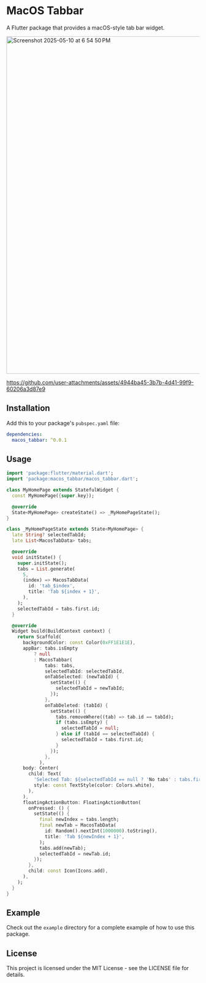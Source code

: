 # MacOS Tabbar

A Flutter package that provides a macOS-style tab bar widget.

<img width="880" alt="Screenshot 2025-05-10 at 6 54 50 PM" src="https://github.com/user-attachments/assets/c265af46-a2ae-4dd3-af14-4a688fa92bbd" />


https://github.com/user-attachments/assets/4944ba45-3b7b-4d41-99f9-60206a3d87e9

## Installation

Add this to your package's `pubspec.yaml` file:

```yaml
dependencies:
  macos_tabbar: ^0.0.1
```

## Usage

```dart
import 'package:flutter/material.dart';
import 'package:macos_tabbar/macos_tabbar.dart';

class MyHomePage extends StatefulWidget {
  const MyHomePage({super.key});

  @override
  State<MyHomePage> createState() => _MyHomePageState();
}

class _MyHomePageState extends State<MyHomePage> {
  late String? selectedTabId;
  late List<MacosTabData> tabs;

  @override
  void initState() {
    super.initState();
    tabs = List.generate(
      5,
      (index) => MacosTabData(
        id: 'tab_$index',
        title: 'Tab ${index + 1}',
      ),
    );
    selectedTabId = tabs.first.id;
  }

  @override
  Widget build(BuildContext context) {
    return Scaffold(
      backgroundColor: const Color(0xFF1E1E1E),
      appBar: tabs.isEmpty
          ? null
          : MacosTabbar(
              tabs: tabs,
              selectedTabId: selectedTabId,
              onTabSelected: (newTabId) {
                setState(() {
                  selectedTabId = newTabId;
                });
              },
              onTabDeleted: (tabId) {
                setState(() {
                  tabs.removeWhere((tab) => tab.id == tabId);
                  if (tabs.isEmpty) {
                    selectedTabId = null;
                  } else if (tabId == selectedTabId) {
                    selectedTabId = tabs.first.id;
                  }
                });
              },
            ),
      body: Center(
        child: Text(
          'Selected Tab: ${selectedTabId == null ? 'No tabs' : tabs.firstWhere((tab) => tab.id == selectedTabId).title}',
          style: const TextStyle(color: Colors.white),
        ),
      ),
      floatingActionButton: FloatingActionButton(
        onPressed: () {
          setState(() {
            final newIndex = tabs.length;
            final newTab = MacosTabData(
              id: Random().nextInt(1000000).toString(),
              title: 'Tab ${newIndex + 1}',
            );
            tabs.add(newTab);
            selectedTabId = newTab.id;
          });
        },
        child: const Icon(Icons.add),
      ),
    );
  }
}
```

## Example

Check out the `example` directory for a complete example of how to use this package.

## License

This project is licensed under the MIT License - see the LICENSE file for details.
